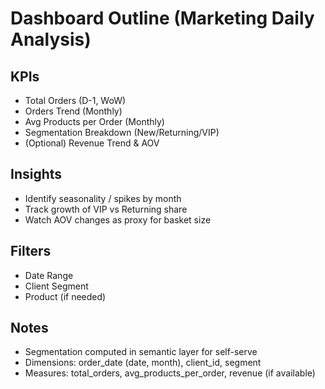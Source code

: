 # Dashboard Outline (Marketing Daily Analysis)

## KPIs
- Total Orders (D-1, WoW)
- Orders Trend (Monthly)
- Avg Products per Order (Monthly)
- Segmentation Breakdown (New/Returning/VIP)
- (Optional) Revenue Trend & AOV

## Insights
- Identify seasonality / spikes by month
- Track growth of VIP vs Returning share
- Watch AOV changes as proxy for basket size

## Filters
- Date Range
- Client Segment
- Product (if needed)

## Notes
- Segmentation computed in semantic layer for self-serve
- Dimensions: order_date (date, month), client_id, segment
- Measures: total_orders, avg_products_per_order, revenue (if available)
